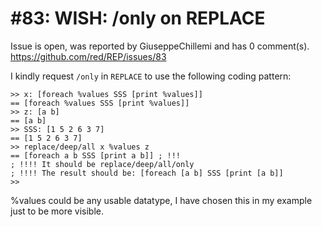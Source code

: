
#83: WISH: /only on REPLACE
================================================================================
Issue is open, was reported by GiuseppeChillemi and has 0 comment(s).
<https://github.com/red/REP/issues/83>

I kindly request `/only` in `REPLACE` to use the following coding pattern:

```
>> x: [foreach %values SSS [print %values]]
== [foreach %values SSS [print %values]]
>> z: [a b]
== [a b]
>> SSS: [1 5 2 6 3 7]
== [1 5 2 6 3 7]
>> replace/deep/all x %values z  
== [foreach a b SSS [print a b]] ; !!!
; !!!! It should be replace/deep/all/only
; !!!! The result should be: [foreach [a b] SSS [print [a b]]
>>
```

%values could be any usable datatype, I have chosen this in my example just to be more visible.




